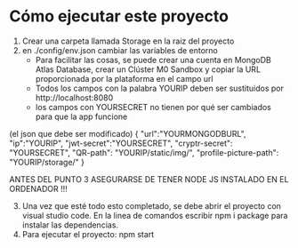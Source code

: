 # Cómo ejecutar este proyecto

1. Crear una carpeta llamada Storage en la raiz del proyecto
2. en ./config/env.json cambiar las variables de entorno
    - Para facilitar las cosas, se puede crear una cuenta en MongoDB Atlas Database, crear un Clúster M0 Sandbox y copiar la URL proporcionada por la plataforma en el campo url
    - Todos los campos con la palabra YOURIP deben ser sustituidos por http://localhost:8080
    - los campos con YOURSECRET no tienen por qué ser cambiados para que la app funcione

(el json que debe ser modificado)
     {
    "url":"YOURMONGODBURL",
    "ip":"YOURIP",
    "jwt-secret":"YOURSECRET",
    "cryptr-secret": "YOURSECRET",
    "QR-path": "YOURIP/static/img/",
    "profile-picture-path": "YOURIP/storage/"
    }

ANTES DEL PUNTO 3 ASEGURARSE DE TENER NODE JS INSTALADO EN EL ORDENADOR !!!

3. Una vez que esté todo esto completado, se debe abrir el proyecto con visual studio code. En la linea de comandos escribir npm i package para instalar las dependencias. 
4. Para ejecutar el proyecto: npm start
